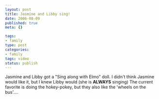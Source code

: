 ```yaml
--- 
layout: post
title: Jasmine and Libby sing!
date: 2006-08-09
published: true
meta: {}

tags: 
- family
type: post
categories: 
- family
tags: video
status: publish
---
```



Jasmine and Libby got a "Sing along with Elmo" doll. I didn't think Jasmine would like it, but I knew Libby would (she is **ALWAYS** singing) The current favorite is doing the hokey-pokey, but they also like the 'wheels on the bus'....

<br /><div align="center"></div>
